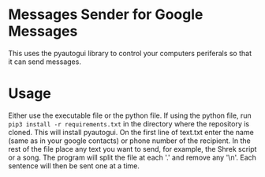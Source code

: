 # Messages Sender for Google Messages
This uses the pyautogui library to control your computers periferals so that it can send messages.

# Usage
Either use the executable file or the python file. If using the python file, run `pip3 install -r requirements.txt` in the directory where the repository is cloned. This will install pyautogui.
On the first line of text.txt enter the name (same as in your google contacts) or phone number of the recipient.
In the rest of the file place any text you want to send, for example, the Shrek script or a song.
The program will split the file at each '.' and remove any '\n'. Each sentence will then be sent one at a time.

